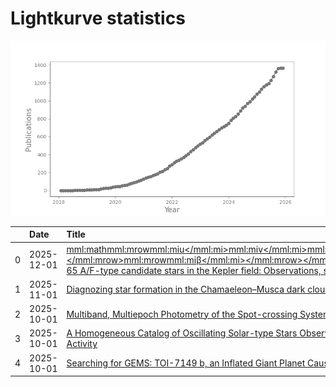
<h1>Lightkurve statistics</h1>

![publications](out/lightkurve-publications.png)  

|    | Date       | Title                                                                                                                                                                                                                                                                                                                                                                                                                                                                     | Author         |
|---:|:-----------|:--------------------------------------------------------------------------------------------------------------------------------------------------------------------------------------------------------------------------------------------------------------------------------------------------------------------------------------------------------------------------------------------------------------------------------------------------------------------------|:---------------|
|  0 | 2025-12-01 | [<mml:math><mml:mrow><mml:mi>u</mml:mi><mml:mi>v</mml:mi><mml:mi>b</mml:mi><mml:mi>y</mml:mi><mml:mo>‑</mml:mo><mml:msub><mml:mrow><mml:mi>H</mml:mi></mml:mrow><mml:mrow><mml:mi>β</mml:mi></mml:mrow></mml:msub><mml:mspace></mml:mspace></mml:mrow></mml:math> Photoelectric photometry of 65 A/F-type candidate stars in the Kepler field: Observations, stellar parameters and variability analysis](https://ui.adsabs.harvard.edu/abs/2025NewA..12102436F/abstract) | Fox-Machado, L |
|  1 | 2025-11-01 | [Diagnozing star formation in the Chamaeleon–Musca dark cloud complex](https://ui.adsabs.harvard.edu/abs/2025NewA..12002421C/abstract)                                                                                                                                                                                                                                                                                                                                    | Chen, H        |
|  2 | 2025-10-01 | [Multiband, Multiepoch Photometry of the Spot-crossing System TOI-3884: Refined System Geometry and Spot Properties](https://ui.adsabs.harvard.edu/abs/2025AJ....170..204M/abstract)                                                                                                                                                                                                                                                                                      | Mori, M        |
|  3 | 2025-10-01 | [A Homogeneous Catalog of Oscillating Solar-type Stars Observed by the Kepler Mission and a New Amplitude Scaling Relation Including Chromospheric Activity](https://ui.adsabs.harvard.edu/abs/2025AJ....170..212S/abstract)                                                                                                                                                                                                                                              | Sayeed, M      |
|  4 | 2025-10-01 | [Searching for GEMS: TOI-7149 b, an Inflated Giant Planet Causing a 12% Transit of a Fully Convective M-dwarf](https://ui.adsabs.harvard.edu/abs/2025AJ....170..203K/abstract)                                                                                                                                                                                                                                                                                            | Kanodia, S     |
    